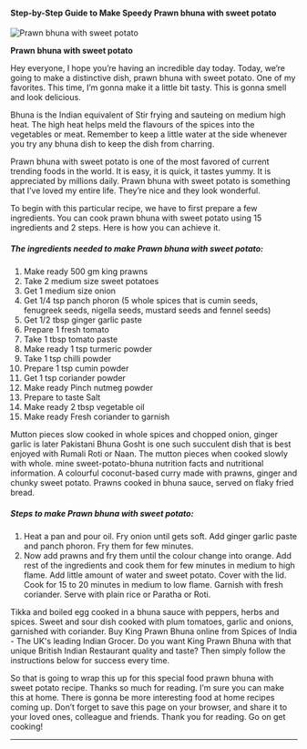             

#### Step-by-Step Guide to Make Speedy Prawn bhuna with sweet potato

![Prawn bhuna with sweet potato](https://img-global.cpcdn.com/recipes/54a6919aef0818f8/751x532cq70/prawn-bhuna-with-sweet-potato-recipe-main-photo.jpg)

**Prawn bhuna with sweet potato**

Hey everyone, I hope you’re having an incredible day today. Today, we’re going to make a distinctive dish, prawn bhuna with sweet potato. One of my favorites. This time, I’m gonna make it a little bit tasty. This is gonna smell and look delicious.

Bhuna is the Indian equivalent of Stir frying and sauteing on medium high heat. The high heat helps meld the flavours of the spices into the vegetables or meat. Remember to keep a little water at the side whenever you try any bhuna dish to keep the dish from charring.

Prawn bhuna with sweet potato is one of the most favored of current trending foods in the world. It is easy, it is quick, it tastes yummy. It is appreciated by millions daily. Prawn bhuna with sweet potato is something that I’ve loved my entire life. They’re nice and they look wonderful.

To begin with this particular recipe, we have to first prepare a few ingredients. You can cook prawn bhuna with sweet potato using 15 ingredients and 2 steps. Here is how you can achieve it.

##### The ingredients needed to make Prawn bhuna with sweet potato:

1.  Make ready 500 gm king prawns
2.  Take 2 medium size sweet potatoes
3.  Get 1 medium size onion
4.  Get 1/4 tsp panch phoron (5 whole spices that is cumin seeds, fenugreek seeds, nigella seeds, mustard seeds and fennel seeds)
5.  Get 1/2 tbsp ginger garlic paste
6.  Prepare 1 fresh tomato
7.  Take 1 tbsp tomato paste
8.  Make ready 1 tsp turmeric powder
9.  Take 1 tsp chilli powder
10.  Prepare 1 tsp cumin powder
11.  Get 1 tsp coriander powder
12.  Make ready Pinch nutmeg powder
13.  Prepare to taste Salt
14.  Make ready 2 tbsp vegetable oil
15.  Make ready Fresh coriander to garnish

Mutton pieces slow cooked in whole spices and chopped onion, ginger garlic is later Pakistani Bhuna Gosht is one such succulent dish that is best enjoyed with Rumali Roti or Naan. The mutton pieces when cooked slowly with whole. mine sweet-potato-bhuna nutrition facts and nutritional information. A colourful coconut-based curry made with prawns, ginger and chunky sweet potato. Prawns cooked in bhuna sauce, served on flaky fried bread.

##### Steps to make Prawn bhuna with sweet potato:

1.  Heat a pan and pour oil. Fry onion until gets soft. Add ginger garlic paste and panch phoron. Fry them for few minutes.
2.  Now add prawns and fry them until the colour change into orange. Add rest of the ingredients and cook them for few minutes in medium to high flame. Add little amount of water and sweet potato. Cover with the lid. Cook for 15 to 20 minutes in medium to low flame. Garnish with fresh coriander. Serve with plain rice or Paratha or Roti.

Tikka and boiled egg cooked in a bhuna sauce with peppers, herbs and spices. Sweet and sour dish cooked with plum tomatoes, garlic and onions, garnished with coriander. Buy King Prawn Bhuna online from Spices of India - The UK's leading Indian Grocer. Do you want King Prawn Bhuna with that unique British Indian Restaurant quality and taste? Then simply follow the instructions below for success every time.

So that is going to wrap this up for this special food prawn bhuna with sweet potato recipe. Thanks so much for reading. I’m sure you can make this at home. There is gonna be more interesting food at home recipes coming up. Don’t forget to save this page on your browser, and share it to your loved ones, colleague and friends. Thank you for reading. Go on get cooking!

* * *